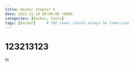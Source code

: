 ```yaml
---
title: Docker Chapter 5
date: 2021-11-10 00:00:00 +0800
categories: [Docker, Tools]
tags: [Docker]     # TAG names should always be lowercase
---
```

# 123213123
!!!